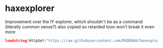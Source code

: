 # haxexplorer
Improvement over the IY explorer, which shouldn't be as a command (literally common sense?) also copied so retarded toon won't break it even more

```lua
loadstring(HttpGet("https://raw.githubusercontent.com/MSDDHAX/haxexplorer/main/dex.lua"))
```
